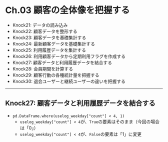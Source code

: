 # Ch.03 顧客の全体像を把握する

- Knock21: データの読み込み
- Knock22: 顧客データを整形する
- Knock23: 顧客データを基礎集計する
- Knock24: 最新顧客データを基礎集計する
- Knock25: 利用履歴データを集計する
- Knock26: 利用顧客データから定期利用フラグを作成する
- Knock27: 顧客データと利用履歴データを結合する
- Knock28: 会員期間を計算する
- Knock29: 顧客行動の各種統計量を把握する
- Knock30: 退会ユーザーと継続ユーザーの違いを把握する

---

## Knock27: 顧客データと利用履歴データを結合する

- `pd.DataFrame.where(uselog_weekday["count"] < 4, 1)`
  - `uselog_weekday["count"] < 4`が、`True`の要素はそのまま（今回の場合は「0」）
  - `uselog_weekday["count"] < 4`が、`False`の要素は「1」に変更
